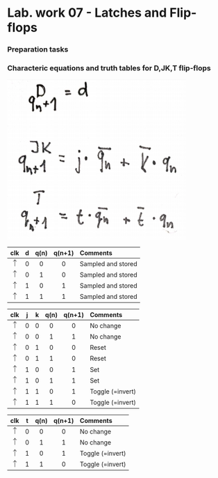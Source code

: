 # Lab. work 07 - Latches and Flip-flops
### Preparation tasks

### Characteric equations and truth tables for D,JK,T flip-flops




![eqa](eqa.png)





| **clk** | **d** | **q(n)** | **q(n+1)** | **Comments** |
   | :-: | :-: | :-: | :-: | :-- |
   | ![rising](up.png) | 0 | 0 | 0 | Sampled and stored |
   | ![rising](up.png) | 0 | 1 | 0 | Sampled and stored |
   | ![rising](up.png) | 1 | 0 | 1 | Sampled and stored |
   | ![rising](up.png) | 1 | 1 | 1 | Sampled and stored |

   | **clk** | **j** | **k** | **q(n)** | **q(n+1)** | **Comments** |
   | :-: | :-: | :-: | :-: | :-: | :-- |
   | ![rising](up.png) | 0 | 0 | 0 | 0 | No change |
   | ![rising](up.png) | 0 | 0 | 1 | 1 | No change |
   | ![rising](up.png) | 0 | 1 | 0 | 0 | Reset |
   | ![rising](up.png) | 0 | 1 | 1 | 0 | Reset |
   | ![rising](up.png) | 1 | 0 | 0 | 1 | Set |
   | ![rising](up.png) | 1 | 0 | 1 | 1 | Set |
   | ![rising](up.png) | 1 | 1 | 0 | 1 | Toggle (=invert) |
   | ![rising](up.png) | 1 | 1 | 1 | 0 | Toggle (=invert) |

   | **clk** | **t** | **q(n)** | **q(n+1)** | **Comments** |
   | :-: | :-: | :-: | :-: | :-- |
   | ![rising](up.png) | 0 | 0 | 0 | No change |
   | ![rising](up.png) | 0 | 1 | 1 | No change |
   | ![rising](up.png) | 1 | 0 | 1 | Toggle (=invert) |
   | ![rising](up.png) | 1 | 1 | 0 | Toggle (=invert) |
